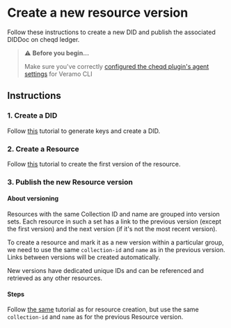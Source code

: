 # Create a new resource version

Follow these instructions to create a new DID and publish the associated DIDDoc on cheqd ledger.

> ⚠️ **Before you begin...**
>
> Make sure you've correctly [configured the cheqd plugin's agent settings](../../../veramo-sdk-for-cheqd/setup-cli.md) for Veramo CLI

## Instructions

### 1. Create a DID

Follow [this](../../../veramo-sdk-for-cheqd/did-operations/) tutorial to generate keys and create a DID.

### 2. Create a Resource

Follow [this](./) tutorial to create the first version of the resource.

### 3. Publish the new Resource version

#### About versioning

Resources with the same Collection ID and name are grouped into version sets. Each resource in such a set has a link to the previous version (except the first version) and the next version (if it's not the most recent version).

To create a resource and mark it as a new version within a particular group, we need to use the same `collection-id` and `name` as in the previous version. Links between versions will be created automatically.

New versions have dedicated unique IDs and can be referenced and retrieved as any other resources.

#### Steps

Follow [the same](./) tutorial as for resource creation, but use the same `collection-id` and `name` as for the previous Resource version.
